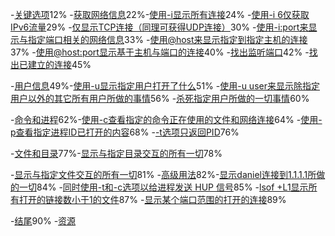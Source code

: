 -[关键选项](https://linux.cn/article-4099-1.html#3_1517)12%
-[获取网络信息](https://linux.cn/article-4099-1.html#3_2711)22%-[使用-i显示所有连接](https://linux.cn/article-4099-1.html#4_2902)24%
-[使用-i 6仅获取IPv6流量](https://linux.cn/article-4099-1.html#4_3483)29%
-[仅显示TCP连接（同理可获得UDP连接）](https://linux.cn/article-4099-1.html#4_3589)30%
-[使用-i:port来显示与指定端口相关的网络信息](https://linux.cn/article-4099-1.html#4_3999)33%
-[使用@host来显示指定到指定主机的连接](https://linux.cn/article-4099-1.html#4_4468)37%
-[使用@host:port显示基于主机与端口的连接](https://linux.cn/article-4099-1.html#4_4810)40%
-[找出监听端口](https://linux.cn/article-4099-1.html#4_5097)42%
-[找出已建立的连接](https://linux.cn/article-4099-1.html#4_5454)45%

-[用户信息](https://linux.cn/article-4099-2.html#3_5910)49%-[使用-u显示指定用户打开了什么](https://linux.cn/article-4099-2.html#4_6095)51%
-[使用-u user来显示除指定用户以外的其它所有用户所做的事情](https://linux.cn/article-4099-2.html#4_6644)56%
-[杀死指定用户所做的一切事情](https://linux.cn/article-4099-2.html#4_7228)60%

-[命令和进程](https://linux.cn/article-4099-2.html#3_7435)62%-[使用-c查看指定的命令正在使用的文件和网络连接](https://linux.cn/article-4099-2.html#4_7662)64%
-[使用-p查看指定进程ID已打开的内容](https://linux.cn/article-4099-2.html#4_8083)68%
-[-t选项只返回PID](https://linux.cn/article-4099-2.html#4_9075)76%

-[文件和目录](https://linux.cn/article-4099-2.html#3_9186)77%-[显示与指定目录交互的所有一切](https://linux.cn/article-4099-2.html#4_9364)78%

-[显示与指定文件交互的所有一切](https://linux.cn/article-4099-2.html#3_9631)81%
-[高级用法](https://linux.cn/article-4099-2.html#3_9782)82%-[显示daniel连接到1.1.1.1所做的一切](https://linux.cn/article-4099-2.html#4_9966)84%
-[同时使用-t和-c选项以给进程发送 HUP 信号](https://linux.cn/article-4099-2.html#4_10192)85%
-[lsof +L1显示所有打开的链接数小于1的文件](https://linux.cn/article-4099-2.html#4_10342)87%
-[显示某个端口范围的打开的连接](https://linux.cn/article-4099-2.html#4_10610)89%

-[结尾](https://linux.cn/article-4099-2.html#3_10753)90%
-[资源](https://linux.cn/article-4099-2.html#3_11094)
